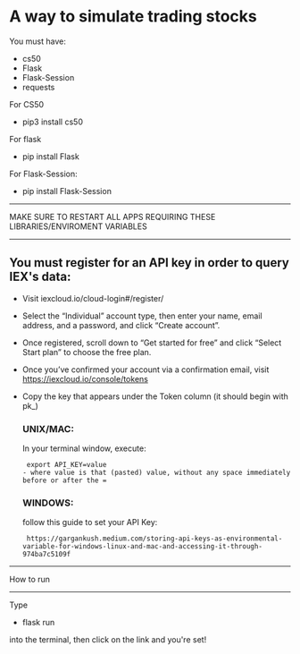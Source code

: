 # A way to simulate trading stocks

You must have:

 - cs50
 - Flask
 - Flask-Session
 - requests

For CS50
 - pip3 install cs50

For flask
 - pip install Flask

For Flask-Session:
 - pip install Flask-Session

____________________________________________________________________________
MAKE SURE TO RESTART ALL APPS REQUIRING THESE LIBRARIES/ENVIROMENT VARIABLES
____________________________________________________________________________

## You must register for an API key in order to query IEX's data:

 - Visit iexcloud.io/cloud-login#/register/
 - Select the “Individual” account type, then enter your name, email address, and a password, and click “Create account”.
 - Once registered, scroll down to “Get started for free” and click “Select Start plan” to choose the free plan.
 - Once you’ve confirmed your account via a confirmation email, visit https://iexcloud.io/console/tokens
 - Copy the key that appears under the Token column (it should begin with pk_)
    ### UNIX/MAC:
      In your terminal window, execute: 

        export API_KEY=value
       - where value is that (pasted) value, without any space immediately before or after the =

    ### WINDOWS: 
      follow this guide to set your API Key: 
      
        https://gargankush.medium.com/storing-api-keys-as-environmental-variable-for-windows-linux-and-mac-and-accessing-it-through-974ba7c5109f

____________________________
How to run
____________________________

Type
  - flask run

into the terminal, then click on the link and you're set!

  
